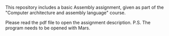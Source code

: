 This repository includes a basic Assembly assignment, given as part of the "Computer architecture and assembly language" course. 

Please read the pdf file to open the assignment description.
P.S. The program needs to be opened with Mars.
